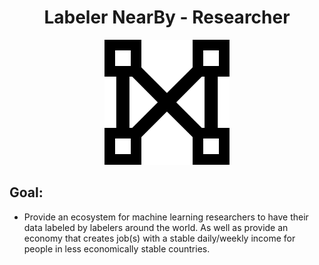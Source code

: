 <h1 align="center">Labeler NearBy - Researcher</h1>
<p align="center">
  <img width="200" src="./assets/ln-logo.png">
</p>

## Goal:
- Provide an ecosystem for machine learning researchers to have their data labeled by labelers around the world. As well as provide an economy that creates job(s) with a stable daily/weekly income for people in less economically stable countries.

